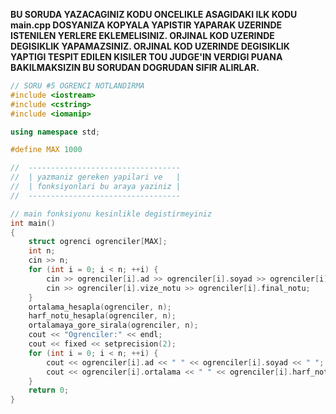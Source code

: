 **BU SORUDA YAZACAGINIZ KODU ONCELIKLE ASAGIDAKI ILK KODU __main.cpp__ DOSYANIZA KOPYALA YAPISTIR YAPARAK UZERINDE ISTENILEN YERLERE EKLEMELISINIZ. ORJINAL KOD UZERINDE DEGISIKLIK YAPAMAZSINIZ. ORJINAL KOD UZERINDE DEGISIKLIK YAPTIGI TESPIT EDILEN KISILER TOU JUDGE'IN VERDIGI PUANA BAKILMAKSIZIN BU SORUDAN DOGRUDAN SIFIR ALIRLAR.**  

```cpp
// SORU #5 OGRENCI NOTLANDIRMA
#include <iostream>
#include <cstring>
#include <iomanip>

using namespace std;

#define MAX 1000

//  ----------------------------------
//  | yazmaniz gereken yapilari ve   |
//  | fonksiyonlari bu araya yaziniz |
//  ----------------------------------

// main fonksiyonu kesinlikle degistirmeyiniz
int main()
{
    struct ogrenci ogrenciler[MAX];
    int n;
    cin >> n;
    for (int i = 0; i < n; ++i) {
        cin >> ogrenciler[i].ad >> ogrenciler[i].soyad >> ogrenciler[i].quiz_notu;
        cin >> ogrenciler[i].vize_notu >> ogrenciler[i].final_notu;
    }
    ortalama_hesapla(ogrenciler, n);
    harf_notu_hesapla(ogrenciler, n);
    ortalamaya_gore_sirala(ogrenciler, n);
    cout << "Ogrenciler:" << endl;
    cout << fixed << setprecision(2);
    for (int i = 0; i < n; ++i) {
        cout << ogrenciler[i].ad << " " << ogrenciler[i].soyad << " ";
        cout << ogrenciler[i].ortalama << " " << ogrenciler[i].harf_notu << endl;
    }
    return 0;
}
```